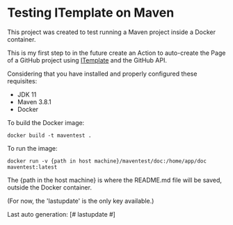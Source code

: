 # Testing ITemplate on Maven

This project was created to test running a Maven project inside a Docker container.

This is my first step to in the future create an Action to auto-create the Page of
a GitHub project using [ITemplate](https://github.com/itamarc/itemplate) and the
GitHub API.

Considering that you have installed and properly configured these requisites:
- JDK 11
- Maven 3.8.1
- Docker

To build the Docker image:

    docker build -t maventest .

To run the image:

    docker run -v {path in host machine}/maventest/doc:/home/app/doc maventest:latest

The {path in the host machine} is where the README.md file will be saved,
outside the Docker container.

(For now, the 'lastupdate' is the only key available.)

Last auto generation: [# lastupdate #]
